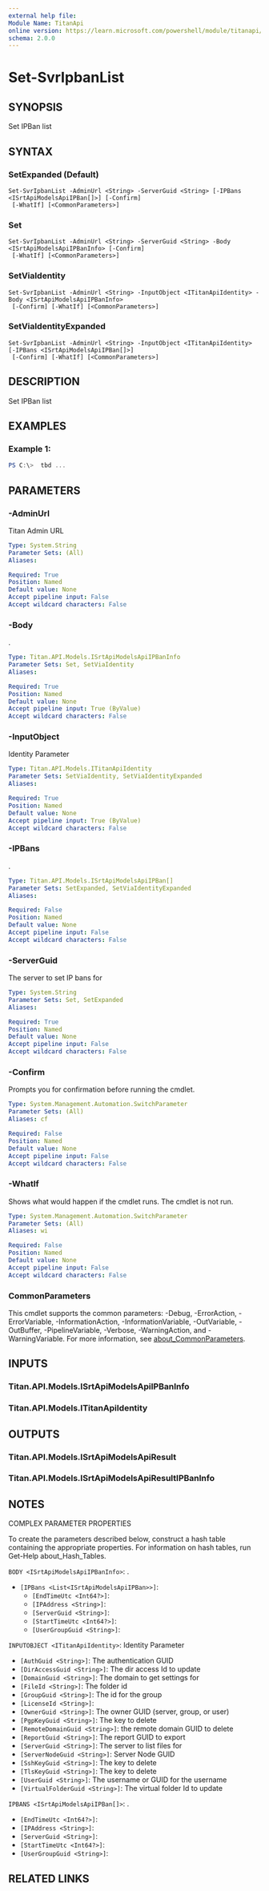```yaml
---
external help file:
Module Name: TitanApi
online version: https://learn.microsoft.com/powershell/module/titanapi/set-svripbanlist
schema: 2.0.0
---
```


# Set-SvrIpbanList

## SYNOPSIS
Set IPBan list

## SYNTAX

### SetExpanded (Default)
```
Set-SvrIpbanList -AdminUrl <String> -ServerGuid <String> [-IPBans <ISrtApiModelsApiIPBan[]>] [-Confirm]
 [-WhatIf] [<CommonParameters>]
```

### Set
```
Set-SvrIpbanList -AdminUrl <String> -ServerGuid <String> -Body <ISrtApiModelsApiIPBanInfo> [-Confirm]
 [-WhatIf] [<CommonParameters>]
```

### SetViaIdentity
```
Set-SvrIpbanList -AdminUrl <String> -InputObject <ITitanApiIdentity> -Body <ISrtApiModelsApiIPBanInfo>
 [-Confirm] [-WhatIf] [<CommonParameters>]
```

### SetViaIdentityExpanded
```
Set-SvrIpbanList -AdminUrl <String> -InputObject <ITitanApiIdentity> [-IPBans <ISrtApiModelsApiIPBan[]>]
 [-Confirm] [-WhatIf] [<CommonParameters>]
```

## DESCRIPTION
Set IPBan list

## EXAMPLES

### Example 1:
```powershell
PS C:\>  tbd ...


```



## PARAMETERS

### -AdminUrl
Titan Admin URL

```yaml
Type: System.String
Parameter Sets: (All)
Aliases:

Required: True
Position: Named
Default value: None
Accept pipeline input: False
Accept wildcard characters: False
```

### -Body
.

```yaml
Type: Titan.API.Models.ISrtApiModelsApiIPBanInfo
Parameter Sets: Set, SetViaIdentity
Aliases:

Required: True
Position: Named
Default value: None
Accept pipeline input: True (ByValue)
Accept wildcard characters: False
```

### -InputObject
Identity Parameter

```yaml
Type: Titan.API.Models.ITitanApiIdentity
Parameter Sets: SetViaIdentity, SetViaIdentityExpanded
Aliases:

Required: True
Position: Named
Default value: None
Accept pipeline input: True (ByValue)
Accept wildcard characters: False
```

### -IPBans
.

```yaml
Type: Titan.API.Models.ISrtApiModelsApiIPBan[]
Parameter Sets: SetExpanded, SetViaIdentityExpanded
Aliases:

Required: False
Position: Named
Default value: None
Accept pipeline input: False
Accept wildcard characters: False
```

### -ServerGuid
The server to set IP bans for

```yaml
Type: System.String
Parameter Sets: Set, SetExpanded
Aliases:

Required: True
Position: Named
Default value: None
Accept pipeline input: False
Accept wildcard characters: False
```

### -Confirm
Prompts you for confirmation before running the cmdlet.

```yaml
Type: System.Management.Automation.SwitchParameter
Parameter Sets: (All)
Aliases: cf

Required: False
Position: Named
Default value: None
Accept pipeline input: False
Accept wildcard characters: False
```

### -WhatIf
Shows what would happen if the cmdlet runs.
The cmdlet is not run.

```yaml
Type: System.Management.Automation.SwitchParameter
Parameter Sets: (All)
Aliases: wi

Required: False
Position: Named
Default value: None
Accept pipeline input: False
Accept wildcard characters: False
```

### CommonParameters
This cmdlet supports the common parameters: -Debug, -ErrorAction, -ErrorVariable, -InformationAction, -InformationVariable, -OutVariable, -OutBuffer, -PipelineVariable, -Verbose, -WarningAction, and -WarningVariable. For more information, see [about_CommonParameters](http://go.microsoft.com/fwlink/?LinkID=113216).

## INPUTS

### Titan.API.Models.ISrtApiModelsApiIPBanInfo

### Titan.API.Models.ITitanApiIdentity

## OUTPUTS

### Titan.API.Models.ISrtApiModelsApiResult

### Titan.API.Models.ISrtApiModelsApiResultIPBanInfo

## NOTES

COMPLEX PARAMETER PROPERTIES

To create the parameters described below, construct a hash table containing the appropriate properties. For information on hash tables, run Get-Help about_Hash_Tables.


`BODY <ISrtApiModelsApiIPBanInfo>`: .
  - `[IPBans <List<ISrtApiModelsApiIPBan>>]`: 
    - `[EndTimeUtc <Int64?>]`: 
    - `[IPAddress <String>]`: 
    - `[ServerGuid <String>]`: 
    - `[StartTimeUtc <Int64?>]`: 
    - `[UserGroupGuid <String>]`: 

`INPUTOBJECT <ITitanApiIdentity>`: Identity Parameter
  - `[AuthGuid <String>]`: The authentication GUID
  - `[DirAccessGuid <String>]`: The dir access Id to update
  - `[DomainGuid <String>]`: The domain to get settings for
  - `[FileId <String>]`: The folder id
  - `[GroupGuid <String>]`: The id for the group
  - `[LicenseId <String>]`: 
  - `[OwnerGuid <String>]`: The owner GUID (server, group, or user)
  - `[PgpKeyGuid <String>]`: The key to delete
  - `[RemoteDomainGuid <String>]`: the remote domain GUID to delete
  - `[ReportGuid <String>]`: The report GUID to export
  - `[ServerGuid <String>]`: The server to list files for
  - `[ServerNodeGuid <String>]`: Server Node GUID
  - `[SshKeyGuid <String>]`: The key to delete
  - `[TlsKeyGuid <String>]`: The key to delete
  - `[UserGuid <String>]`: The username or GUID for the username
  - `[VirtualFolderGuid <String>]`: The virtual folder Id to update

`IPBANS <ISrtApiModelsApiIPBan[]>`: .
  - `[EndTimeUtc <Int64?>]`: 
  - `[IPAddress <String>]`: 
  - `[ServerGuid <String>]`: 
  - `[StartTimeUtc <Int64?>]`: 
  - `[UserGroupGuid <String>]`: 

## RELATED LINKS

